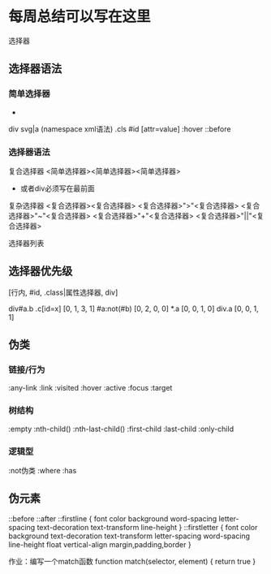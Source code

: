 # 每周总结可以写在这里
选择器
## 选择器语法

### 简单选择器
*
div svg|a (namespace xml语法)
.cls
#id
[attr=value]
:hover
::before

### 选择器语法
复合选择器
<简单选择器><简单选择器><简单选择器>
* 或者div必须写在最前面

复杂选择器
<复合选择器><sp><复合选择器>
<复合选择器>">"<复合选择器>
<复合选择器>"~"<复合选择器>
<复合选择器>"+"<复合选择器>
<复合选择器>"||"<复合选择器>

选择器列表

## 选择器优先级
[行内, #id, .class|属性选择器, div]

div#a.b .c[id=x]    [0, 1, 3, 1]
#a:not(#b)  [0, 2, 0, 0]
*.a    [0, 0, 1, 0]
div.a   [0, 0, 1, 1]

## 伪类
### 链接/行为
:any-link
:link :visited
:hover
:active
:focus
:target

### 树结构
:empty
:nth-child()
:nth-last-child()
:first-child :last-child :only-child

### 逻辑型
:not伪类
:where :has

## 伪元素
::before
::after
::firstline {
    font
    color
    background
    word-spacing
    letter-spacing
    text-decoration
    text-transform
    line-height
}
::firstletter {
    font
    color
    background
    text-decoration
    text-transform
    letter-spacing
    word-spacing
    line-height
    float
    vertical-align
    margin,padding,border
}

作业：编写一个match函数
function match(selector, element) {
    return true
}

